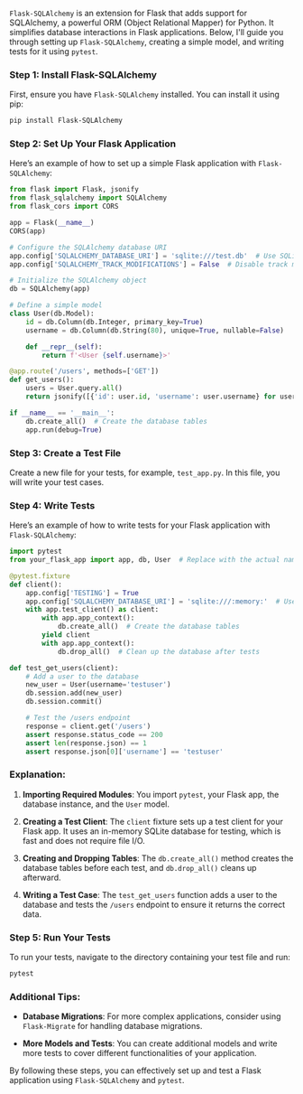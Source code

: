 `Flask-SQLAlchemy` is an extension for Flask that adds support for SQLAlchemy, a powerful ORM (Object Relational Mapper) for Python. It simplifies database interactions in Flask applications. Below, I'll guide you through setting up `Flask-SQLAlchemy`, creating a simple model, and writing tests for it using `pytest`.

### Step 1: Install Flask-SQLAlchemy

First, ensure you have `Flask-SQLAlchemy` installed. You can install it using pip:

```bash
pip install Flask-SQLAlchemy
```

### Step 2: Set Up Your Flask Application

Here’s an example of how to set up a simple Flask application with `Flask-SQLAlchemy`:

```python
from flask import Flask, jsonify
from flask_sqlalchemy import SQLAlchemy
from flask_cors import CORS

app = Flask(__name__)
CORS(app)

# Configure the SQLAlchemy database URI
app.config['SQLALCHEMY_DATABASE_URI'] = 'sqlite:///test.db'  # Use SQLite for simplicity
app.config['SQLALCHEMY_TRACK_MODIFICATIONS'] = False  # Disable track modifications

# Initialize the SQLAlchemy object
db = SQLAlchemy(app)

# Define a simple model
class User(db.Model):
    id = db.Column(db.Integer, primary_key=True)
    username = db.Column(db.String(80), unique=True, nullable=False)

    def __repr__(self):
        return f'<User {self.username}>'

@app.route('/users', methods=['GET'])
def get_users():
    users = User.query.all()
    return jsonify([{'id': user.id, 'username': user.username} for user in users])

if __name__ == '__main__':
    db.create_all()  # Create the database tables
    app.run(debug=True)
```

### Step 3: Create a Test File

Create a new file for your tests, for example, `test_app.py`. In this file, you will write your test cases.

### Step 4: Write Tests

Here’s an example of how to write tests for your Flask application with `Flask-SQLAlchemy`:

```python
import pytest
from your_flask_app import app, db, User  # Replace with the actual name of your Flask app module

@pytest.fixture
def client():
    app.config['TESTING'] = True
    app.config['SQLALCHEMY_DATABASE_URI'] = 'sqlite:///:memory:'  # Use in-memory database for tests
    with app.test_client() as client:
        with app.app_context():
            db.create_all()  # Create the database tables
        yield client
        with app.app_context():
            db.drop_all()  # Clean up the database after tests

def test_get_users(client):
    # Add a user to the database
    new_user = User(username='testuser')
    db.session.add(new_user)
    db.session.commit()

    # Test the /users endpoint
    response = client.get('/users')
    assert response.status_code == 200
    assert len(response.json) == 1
    assert response.json[0]['username'] == 'testuser'
```

### Explanation:

1. **Importing Required Modules**: You import `pytest`, your Flask app, the database instance, and the `User` model.

2. **Creating a Test Client**: The `client` fixture sets up a test client for your Flask app. It uses an in-memory SQLite database for testing, which is fast and does not require file I/O.

3. **Creating and Dropping Tables**: The `db.create_all()` method creates the database tables before each test, and `db.drop_all()` cleans up afterward.

4. **Writing a Test Case**: The `test_get_users` function adds a user to the database and tests the `/users` endpoint to ensure it returns the correct data.

### Step 5: Run Your Tests

To run your tests, navigate to the directory containing your test file and run:

```bash
pytest
```

### Additional Tips:

- **Database Migrations**: For more complex applications, consider using `Flask-Migrate` for handling database migrations.

- **More Models and Tests**: You can create additional models and write more tests to cover different functionalities of your application.

By following these steps, you can effectively set up and test a Flask application using `Flask-SQLAlchemy` and `pytest`.